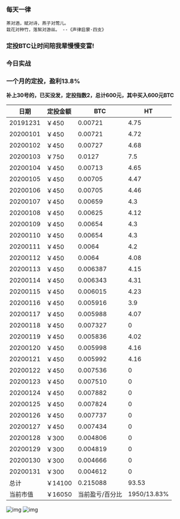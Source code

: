 ### 每天一律

```text
茶对酒，赋对诗，燕子对莺儿。
栽花对种竹，落絮对游丝。 --《声律启蒙·四支》
```

### 定投BTC让时间陪我辈慢慢变富!

### 今日实战
### 一个月的定投，盈利13.8%
**补上30号的，已买没发，定投指数2，总计600元，其中买入600元BTC**

| 日期     | 定投金额 | BTC             | HT        |
| -------- | -------- | --------------- | --------- |
| 20191231 | ￥450    | 0.00721         | 4.75      |
| 20200101 | ￥450    | 0.00721         | 4.72      |
| 20200102 | ￥450    | 0.00727         | 4.68      |
| 20200103 | ￥750    | 0.0127          | 7.5       |
| 20200104 | ￥450    | 0.00713         | 4.65      |
| 20200105 | ￥450    | 0.00705         | 4.47      |
| 20200106 | ￥450    | 0.00705         | 4.46      |
| 20200107 | ￥450    | 0.00659         | 4.3       |
| 20200108 | ￥450    | 0.00625         | 4.12      |
| 20200109 | ￥450    | 0.00654         | 4.3       |
| 20200110 | ￥450    | 0.00654         | 4.3       |
| 20200111 | ￥450    | 0.0064          | 4.2       |
| 20200112 | ￥450    | 0.0064          | 4.08      |
| 20200113 | ￥450    | 0.006387        | 4.15      |
| 20200114 | ￥450    | 0.006343        | 4.31      |
| 20200115 | ￥450    | 0.006015        | 4.23      |
| 20200116 | ￥450    | 0.005916        | 3.9      |
| 20200117 | ￥450    | 0.005988        | 4.07      |
| 20200118 | ￥450    | 0.007327        | 0      |
| 20200119 | ￥450    | 0.005836        | 4.02      |
| 20200120 | ￥450    | 0.005998        | 4.16      |
| 20200121 | ￥450    | 0.005992        | 4.16      |
| 20200122 | ￥450    | 0.007536        | 0      |
| 20200123 | ￥450    | 0.007510        | 0      |
| 20200124 | ￥450    | 0.007882        | 0      |
| 20200125 | ￥450    | 0.007824       | 0      |
| 20200126 | ￥450    | 0.007737        | 0      |
| 20200127 | ￥450    | 0.007434        | 0      |
| 20200128 | ￥300    | 0.004806        | 0      |
| 20200129 | ￥300    | 0.004819        | 0      |
| 20200130 | ￥300    | 0.004666        | 0      |
| 20200131 | ￥300    | 0.004612        | 0      |
| 总计     | ￥14100   | 0.215088       | 93.53     |
| 当前市值 | ￥16050   | 当前盈亏/百分比 | 1950/13.83% |

![img](https://oss02.bihu.com/image/20200131/118f5ef027ea10a1d26b8e1a18a4ad2f_GQYTKKRRG4ZA.png)
![img](https://oss02.bihu.com/image/20200131/b93cb343f028558f2d9d0b3c0e660b75_GQYTAKRRG4ZQ.png)

